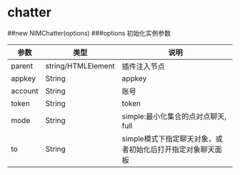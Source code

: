 # chatter

##new NIMChatter(options)
###options
初始化实例参数

| 参数 | 类型 |说明 | 
| --- | --- | --- |
| parent | string/HTMLElement| 插件注入节点
| appkey | String | appkey |
| account | String | 账号 |
| token | String | token |
| mode| String | simple:最小化集合的点对点聊天, full|
| to | String | simple模式下指定聊天对象，或者初始化后打开指定对象聊天面板|